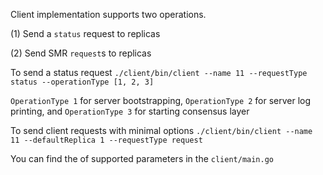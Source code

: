 Client implementation supports two operations.

(1) Send a ```status``` request to replicas

(2) Send SMR ```request```s to replicas

To send a status request ```./client/bin/client --name 11 --requestType status --operationType [1, 2, 3]```

```OperationType 1``` for server bootstrapping, ```OperationType 2``` for server log printing, and ```OperationType 3``` for starting consensus layer

To send client requests with minimal options ```./client/bin/client --name 11 --defaultReplica 1 --requestType request```

You can find the of supported parameters in the ```client/main.go``` 